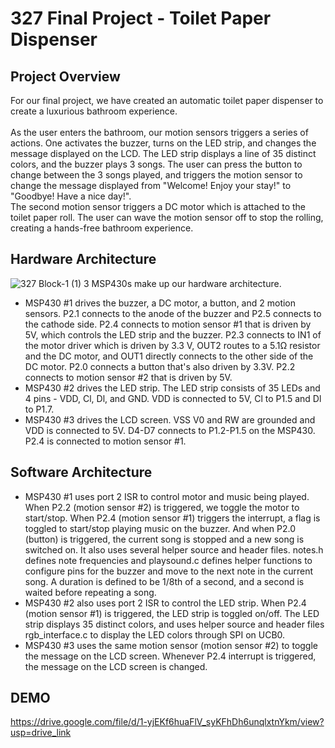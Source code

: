 # 327 Final Project - Toilet Paper Dispenser
## Project Overview <br>
For our final project, we have created an automatic toilet paper dispenser to create a luxurious bathroom experience. <br>
<br> 
As the user enters the bathroom, our motion sensors triggers a series of actions. One activates the buzzer, turns on the LED strip, and changes the message displayed on the LCD. The LED strip displays a line of 35 distinct colors, and the buzzer plays 3 songs. The user can press the button to change between the 3 songs played, and triggers the motion sensor to change the message displayed from "Welcome! Enjoy your stay!" to "Goodbye! Have a nice day!". <br>
The second motion sensor triggers a DC motor which is attached to the toilet paper roll. The user can wave the motion sensor off to stop the rolling, creating a hands-free bathroom experience. <br> 

## Hardware Architecture <br>
![327 Block-1 (1)](https://github.com/jc1321/327-Final-Project---Toilet-Paper-Dispenser/assets/90633740/9b190e98-d41f-4853-a8a3-fae16e274e6a)
3 MSP430s make up our hardware architecture. <br> 
* MSP430 #1 drives the buzzer, a DC motor, a button, and 2 motion sensors. P2.1 connects to the anode of the buzzer and P2.5 connects to the cathode side. P2.4 connects to motion sensor #1 that is driven by 5V, which controls the LED strip and the buzzer. P2.3 connects to IN1 of the motor driver which is driven by 3.3 V, OUT2 routes to a 5.1Ω resistor and the DC motor, and OUT1 directly connects to the other side of the DC motor. P2.0 connects a button that's also driven by 3.3V. P2.2 connects to motion sensor #2 that is driven by 5V. <br>
* MSP430 #2 drives the LED strip. The LED strip consists of 35 LEDs and 4 pins - VDD, Cl, Dl, and GND. VDD is connected to 5V, Cl to P1.5 and Dl to P1.7. <br>
* MSP430 #3 drives the LCD screen. VSS V0 and RW are grounded and VDD is connected to 5V. D4-D7 connects to P1.2-P1.5 on the MSP430. P2.4 is connected to motion sensor #1. <br> 

## Software Architecture <br>
* MSP430 #1 uses port 2 ISR to control motor and music being played. When P2.2 (motion sensor #2) is triggered, we toggle the motor to start/stop. When P2.4 (motion sensor #1) triggers the interrupt, a flag is toggled to start/stop playing music on the buzzer. And when P2.0 (button) is triggered, the current song is stopped and a new song is switched on. It also uses several helper source and header files. notes.h defines note frequencies and playsound.c defines helper functions to configure pins for the buzzer and move to the next note in the current song. A duration is defined to be 1/8th of a second, and a second is waited before repeating a song. <br>
* MSP430 #2 also uses port 2 ISR to control the LED strip. When P2.4 (motion sensor #1) is triggered, the LED strip is toggled on/off. The LED strip displays 35 distinct colors, and uses helper source and header files rgb_interface.c to display the LED colors through SPI on UCB0. <br>
* MSP430 #3 uses the same motion sensor (motion sensor #2) to toggle the message on the LCD screen. Whenever P2.4 interrupt is triggered, the message on the LCD screen is changed. <br>

## DEMO <br>
https://drive.google.com/file/d/1-yjEKf6huaFlV_syKFhDh6unqlxtnYkm/view?usp=drive_link

